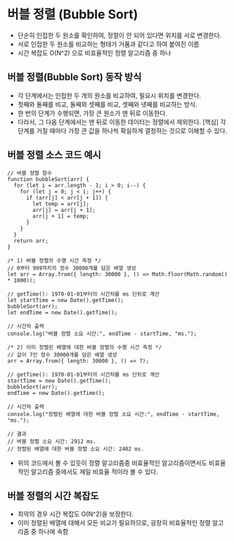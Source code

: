 # 버블 정렬 (Bubble Sort)

- 단순히 인접한 두 원소를 확인하여, 정렬이 안 되어 있다면 위치를 서로 변경한다.
- 서로 인접한 두 원소를 비교하는 형태가 거품과 같다고 하여 붙여진 이름
- 시간 복잡도 O(N^2) 으로 비효율적인 정렬 알고리즘 중 하나

## 버블 정렬(Bubble Sort) 동작 방식

- 각 단계에서는 인접한 두 개의 원소를 비교하여, 필요시 위치를 변경한다.
- 첫째와 둘째를 비교, 둘째와 셋째를 비교, 셋째와 넷째를 비교하는 방식.
- 한 번의 단계가 수행되면, 가장 큰 원소가 맨 뒤로 이동한다.
- 다라서, 그 다음 단계에서는 맨 뒤로 이동한 데이터는 정렬에서 제외한다.
  [핵심] 각 단계를 거칠 때마다 가장 큰 값을 하나씩 확실하게 결정하는 것으로 이해할 수 있다.

## 버블 정렬 소스 코드 예시

```
// 버블 정렬 함수
function bubbleSort(arr) {
  for (let i = arr.length - 1; i > 0; i--) {
    for (let j = 0; j < i; j++) {
      if (arr[j] < arr[j + 1]) {
        let temp = arr[j];
        arr[j] = arr[j + 1];
        arr[j + 1] = temp;
      }
    }
  }
  return arr;
}
```

```
/* 1) 버블 정렬의 수행 시간 측정 */
// 0부터 999까지의 정수 30000개를 담은 배열 생성
let arr = Array.from({ length: 30000 }, () => Math.floor(Math.random() * 1000));

// getTime(): 1970-01-01부터의 시간차를 ms 단위로 계산
let startTime = new Date().getTime();
bubbleSort(arr);
let endTime = new Date().getTime();

// 시간차 출력
console.log("버블 정렬 소요 시간:", endTime - startTime, "ms.");

/* 2) 이미 정렬된 배열에 대한 버블 정렬의 수행 시간 측정 */
// 값이 7인 정수 30000개를 담은 배열 생성
arr = Array.from({ length: 30000 }, () => 7);

// getTime(): 1970-01-01부터의 시간차를 ms 단위로 계산
startTime = new Date().getTime();
bubbleSort(arr);
endTime = new Date().getTime();

// 시간차 출력
console.log("정렬된 배열에 대한 버블 정렬 소요 시간:", endTime - startTime, "ms.");

// 결과
// 버블 정렬 소요 시간: 2912 ms.
// 정렬된 배열에 대한 버블 정렬 소요 시간: 2402 ms.
```

- 위의 코드에서 볼 수 있듯이 정렬 알고리즘중 비효율적인 알고리즘이면서도 비효율 적인 알고리즘 중에서도 제일 비효율 적이라 볼 수 있다.

## 버블 정렬의 시간 복잡도

- 최악의 경우 시간 복잡도 O(N^2)을 보장한다.
- 이미 정렬된 배열에 대해서 모든 비교가 필요하므로, 굉장히 비효율적인 정렬 알고리즘 중 하나에 속함
